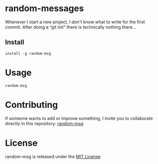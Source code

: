 # random-messages

Whenever I start a new project, I don't know what to write for the first commit.
After doing a “git init” there is technically nothing there...

## Install

```npm
install -g random-msg
```

# Usage

```npm
random-msg
```

# Contributing

If someone wants to add or improve something, I invite you to collaborate directly in this repository: [random-msg](https://github.com/Figurex20/npm_junior_learning.git)

# License

random-msg is released under the [MIT License](https://opensource.org/licenses/MIT)
